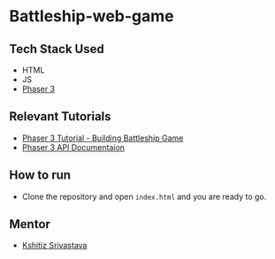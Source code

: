 # Battleship-web-game

## Tech Stack Used
* HTML
* JS
* [Phaser 3](https://phaser.io/phaser3)

## Relevant Tutorials
* [Phaser 3 Tutorial - Building Battleship Game](https://www.youtube.com/watch?v=frRWKxB9Hm0&list=PLDyH9Tk5ZdFzEu_izyqgPFtHJJXkc79no&index=1)
* [Phaser 3 API Documentaion](https://photonstorm.github.io/phaser3-docs/)

## How to run
* Clone the repository and open `index.html` and you are ready to go.

## Mentor
* [Kshitiz Srivastava](https://contrihub21.herokuapp.com/profile/user/pirateksh/)
